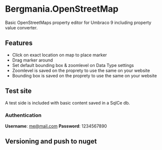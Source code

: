 # Bergmania.OpenStreetMap
Basic OpenStreetMaps property editor for Umbraco 9 including property value converter.

## Features
- Click on exact location on map to place marker
- Drag marker around
- Set default bounding box & zoomlevel on Data Type settings
- Zoomlevel is saved on the proprety to use the same on your website
- Bounding box is saved on the proprety to use the same on your website

## Test site
A test side is included with basic content saved in a SqlCe db. 

### Authentication
**Username**: me@mail.com
**Password**: 1234567890

## Versioning and push to nuget